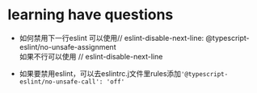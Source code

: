 # learning have questions
* 如何禁用下一行eslint 
  可以使用// eslint-disable-next-line: @typescript-eslint/no-unsafe-assignment  
  如果不行可以使用 // eslint-disable-next-line

* 如果要禁用eslint，可以去eslintrc.j文件里rules添加`'@typescript-eslint/no-unsafe-call': 'off'`

